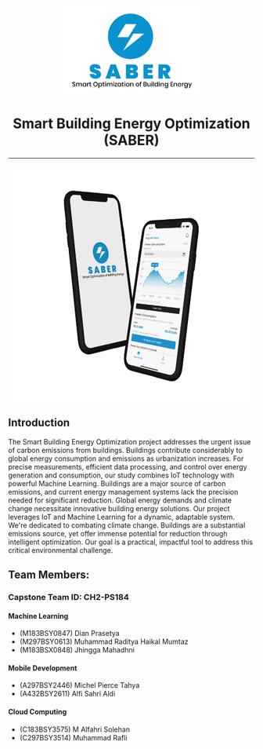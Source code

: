 <p align="center">
  <img src="/assets/logo.png" alt="Saber logo" height="180" />
</p>

<h1 align="center">Smart Building Energy Optimization (SABER)</h1>

---

<p align="center">
  <img src="/assets/showcase-app.png" alt="Saber logo" height="480" />
</p>

## Introduction

The Smart Building Energy Optimization project addresses the urgent issue of carbon emissions from buildings. Buildings contribute considerably to global energy consumption and emissions as urbanization increases. For precise measurements, efficient data processing, and control over energy generation and consumption, our study combines IoT technology with powerful Machine Learning. Buildings are a major source of carbon emissions, and current energy management systems lack the precision needed for significant reduction. Global energy demands and climate change necessitate innovative building energy solutions. Our project leverages IoT and Machine Learning for a dynamic, adaptable system. We're dedicated to combating climate change. Buildings are a substantial emissions source, yet offer immense potential for reduction through intelligent optimization. Our goal is a practical, impactful tool to address this critical environmental challenge.

## Team Members:

### Capstone Team ID: CH2-PS184

#### Machine Learning

- (M183BSY0847) Dian Prasetya
- (M297BSY0613) Muhammad Raditya Haikal Mumtaz
- (M183BSX0848) Jhingga Mahadhni

#### Mobile Development

- (A297BSY2446) Michel Pierce Tahya
- (A432BSY2611) Alfi Sahri Aldi

#### Cloud Computing

- (C183BSY3575) M Alfahri Solehan
- (C297BSY3514) Muhammad Rafli
